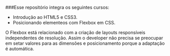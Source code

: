 ###Esse repositório integra os seguintes cursos:
- Introdução ao HTML5 e CSS3.
- Posicionando elementeos com Flexbox em CSS.

O Flexbox está relacionado com a criação de layouts responsíveis independentes de resolução. Assim o developer não precisa se preocupar em setar valores para as dimensões e posicionamento porque a adaptação é automática.

